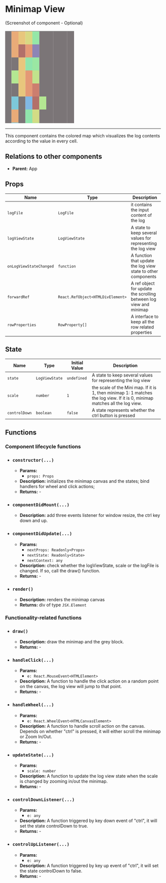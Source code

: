 # Minimap View
(Screenshot of component - Optional)

![](../../figures/minimap.PNG)

---
This component contains the colored map which visualizes the log contents according to the value in every cell.

## Relations to other components

- **Parent:** App

## Props

| Name | Type | Description |
| ---- | ---- | ----------- |
| `logFile` | `LogFile` | it contains the input content of the log |
| `logViewState` | `LogViewState` | A state to keep several values for representing the log view |
| `onLogViewStateChanged` | `function` | A function that update the log view state to other components |
| `forwardRef` | `React.RefObject<HTMLDivElement>` | A ref object for update the scrolling between log view and minimap |
| `rowProperties` | `RowProperty[]` | A interface to keep all the row related properties |

## State

| Name | Type | Initial Value | Description |
| ---- | ---- | ------------- | ----------- |
| `state` | `LogViewState` | `undefined` | A state to keep several values for representing the log view  |
| `scale` | `number` | `1` | the scale of the Mini map. If it is 1, then minimap 1: 1 matches the log view. If it is 0, minimap matches all the log view. |
| `controlDown` | `boolean` | `false` | A state represents whether the ctrl button is pressed |

## Functions
### Component lifecycle functions

- ### `constructor(...)`
	- **Params:** 
	    - `props: Props`
	- **Description:**  initializes the minimap canvas and the states; bind handlers for wheel and click actions; 
	- **Returns:** -
- ### `componentDidMount(...)`
	- **Description:** add three events listener for window resize, the ctrl key down and up. 

- ### `componentDidUpdate(...)`
	- **Params:**
        - `nextProps: Readonly<Props>`
        - `nextState: Readonly<State>`
        - `nextContext: any`
	- **Description:** check whether the logViewState, scale or the logFile is changed. If so, call the draw() function.
	- **Returns:** -

- ### `render()`
	- **Description:** renders the minimap canvas
	- **Returns:** div of type `JSX.Element`

### Functionality-related functions

- ### `draw()`
	- **Description:** draw the minimap and the grey block.
	- **Returns:** -

- ### `handleClick(...)`
	- **Params:**
        - `e: React.MouseEvent<HTMLElement>`
	- **Description:** A function to handle the click action on a random point on the canvas, the log view will jump to that point.
	- **Returns:** -

- ### `handleWheel(...)`
	- **Params:**
        - `e: React.WheelEvent<HTMLCanvasElement>`
	- **Description:** A function to handle scroll action on the canvas. Depends on whether "ctrl" is pressed, it will either scroll the minimap or Zoom In/Out.
	- **Returns:** -

- ### `updateState(...)`
	- **Params:**
        - `scale: number`
	- **Description:** A function to update the log view state when the scale is changed by zooming in/out the minimap.
	- **Returns:** -

- ### `controlDownListener(...)`
	- **Params:**
        - `e: any`
	- **Description:** A function triggered by key down event of "ctrl", it will set the state controlDown to true.
	- **Returns:** -

- ### `controlUpListener(...)`
	- **Params:**
        - `e: any`
	- **Description:** A function triggered by key up event of "ctrl", it will set the state controlDown to false.
	- **Returns:** -
